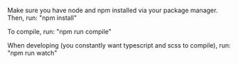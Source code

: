 Make sure you have node and npm installed via your package manager.
Then, run: "npm install"

To compile, run: "npm run compile"

When developing (you constantly want typescript and scss to compile), run: "npm run watch"
